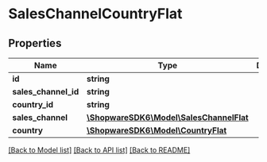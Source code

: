 # SalesChannelCountryFlat

## Properties
Name | Type | Description | Notes
------------ | ------------- | ------------- | -------------
**id** | **string** |  | [optional] 
**sales_channel_id** | **string** |  | 
**country_id** | **string** |  | 
**sales_channel** | [**\ShopwareSDK6\Model\SalesChannelFlat**](SalesChannelFlat.md) |  | [optional] 
**country** | [**\ShopwareSDK6\Model\CountryFlat**](CountryFlat.md) |  | [optional] 

[[Back to Model list]](../../README.md#documentation-for-models) [[Back to API list]](../../README.md#documentation-for-api-endpoints) [[Back to README]](../../README.md)

